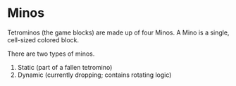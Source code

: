 # Minos

Tetrominos (the game blocks) are made up of four Minos.
A Mino is a single, cell-sized colored block.

There are two types of minos.
1. Static (part of a fallen tetromino)
2. Dynamic (currently dropping; contains rotating logic)
